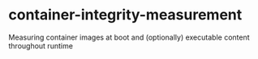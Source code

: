 # container-integrity-measurement
Measuring container images at boot and (optionally) executable content throughout runtime
